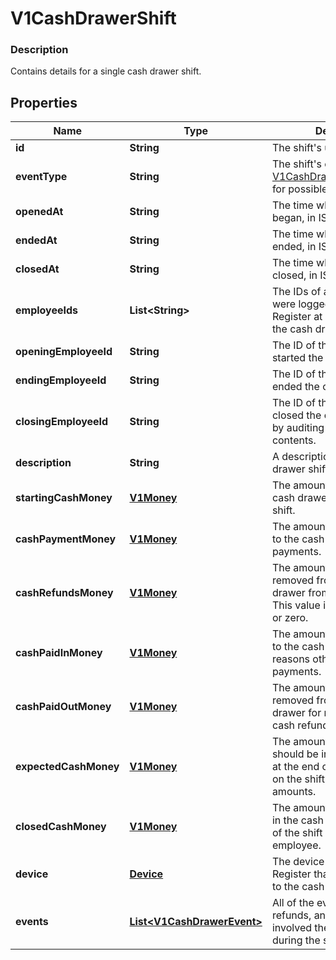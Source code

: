 
# V1CashDrawerShift

### Description

Contains details for a single cash drawer shift.

## Properties
Name | Type | Description | Notes
------------ | ------------- | ------------- | -------------
**id** | **String** | The shift&#39;s unique ID. |  [optional]
**eventType** | **String** | The shift&#39;s current state. See [V1CashDrawerShiftEventType](#type-v1cashdrawershifteventtype) for possible values |  [optional]
**openedAt** | **String** | The time when the shift began, in ISO 8601 format. |  [optional]
**endedAt** | **String** | The time when the shift ended, in ISO 8601 format. |  [optional]
**closedAt** | **String** | The time when the shift was closed, in ISO 8601 format. |  [optional]
**employeeIds** | **List&lt;String&gt;** | The IDs of all employees that were logged into Square Register at some point during the cash drawer shift. |  [optional]
**openingEmployeeId** | **String** | The ID of the employee that started the cash drawer shift. |  [optional]
**endingEmployeeId** | **String** | The ID of the employee that ended the cash drawer shift. |  [optional]
**closingEmployeeId** | **String** | The ID of the employee that closed the cash drawer shift by auditing the cash drawer&#39;s contents. |  [optional]
**description** | **String** | A description of the cash drawer shift. |  [optional]
**startingCashMoney** | [**V1Money**](V1Money.md) | The amount of money in the cash drawer at the start of the shift. |  [optional]
**cashPaymentMoney** | [**V1Money**](V1Money.md) | The amount of money added to the cash drawer from cash payments. |  [optional]
**cashRefundsMoney** | [**V1Money**](V1Money.md) | The amount of money removed from the cash drawer from cash refunds. This value is always negative or zero. |  [optional]
**cashPaidInMoney** | [**V1Money**](V1Money.md) | The amount of money added to the cash drawer for reasons other than cash payments. |  [optional]
**cashPaidOutMoney** | [**V1Money**](V1Money.md) | The amount of money removed from the cash drawer for reasons other than cash refunds. |  [optional]
**expectedCashMoney** | [**V1Money**](V1Money.md) | The amount of money that should be in the cash drawer at the end of the shift, based on the shift&#39;s other money amounts. |  [optional]
**closedCashMoney** | [**V1Money**](V1Money.md) | The amount of money found in the cash drawer at the end of the shift by an auditing employee. |  [optional]
**device** | [**Device**](Device.md) | The device running Square Register that was connected to the cash drawer. |  [optional]
**events** | [**List&lt;V1CashDrawerEvent&gt;**](V1CashDrawerEvent.md) | All of the events (payments, refunds, and so on) that involved the cash drawer during the shift. |  [optional]



